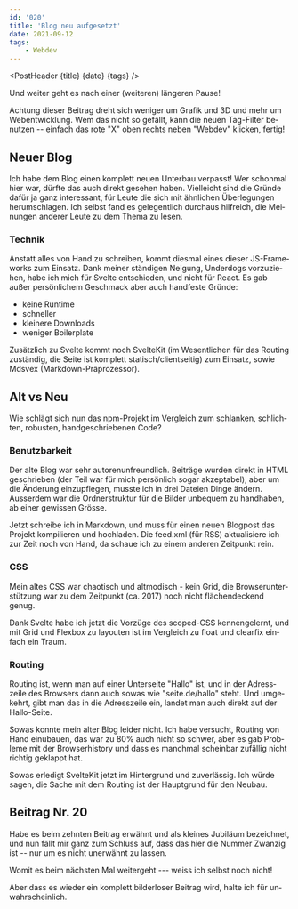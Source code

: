 ```yaml
---
id: '020'
title: 'Blog neu aufgesetzt'
date: 2021-09-12
tags:
    - Webdev
---
```




<script>
    import Link from '$lib/Link.svelte'
	import PostHeader from '$lib/PostHeader.svelte'
</script>



<PostHeader {title} {date} {tags} />

Und weiter geht es nach einer (wei&shy;teren) längeren Pause!

Achtung dieser Beitrag dreht sich weni&shy;ger um Grafik und 3D und mehr um Web&shy;ent&shy;wick&shy;lung. Wem das nicht so gefällt, kann die neuen Tag-Filter be&shy;nut&shy;zen -- einfach das rote "X" oben rechts neben "Webdev" klicken, fertig!

## Neuer Blog

Ich habe dem Blog einen kom&shy;plett neuen Unter&shy;bau ver&shy;passt! Wer schon&shy;mal hier war, dürfte das auch direkt ge&shy;sehen haben. Viel&shy;leicht sind die Grün&shy;de dafür ja ganz in&shy;teres&shy;sant, für Leute die sich mit ähn&shy;lichen Über&shy;legun&shy;gen herum&shy;schla&shy;gen. Ich selbst fand es gele&shy;gent&shy;lich durchaus hilf&shy;reich, die Mei&shy;nungen anderer Leute zu dem Thema zu lesen.

### Technik

Anstatt alles von Hand zu schreiben, kommt dies&shy;mal eines dieser JS-Frame&shy;works zum Ein&shy;satz. Dank meiner stän&shy;digen Nei&shy;gung, Under&shy;dogs vor&shy;zuzie&shy;hen, habe ich mich für <Link href="https://svelte.dev">Svelte</Link> ent&shy;schie&shy;den, und nicht für React. Es gab außer per&shy;sön&shy;lichem Ge&shy;schmack aber auch hand&shy;feste Gründe:

- keine Runtime
- schneller
- kleinere Down&shy;loads
- weniger Boiler&shy;plate

Zusätzlich zu Svelte kommt noch <Link href="https://kit.svelte.dev">Svelte&shy;Kit</Link> (im Wesent&shy;lichen für das Routing zu&shy;stän&shy;dig, die Seite ist kom&shy;plett sta&shy;tisch/client&shy;seitig) zum Ein&shy;satz, sowie <Link href="https://mdsvex.com">Mdsvex</Link> (Mark&shy;down-Prä&shy;prozes&shy;sor).

## Alt vs Neu

Wie schlägt sich nun das npm-Pro&shy;jekt im Ver&shy;gleich zum schlan&shy;ken, schlich&shy;ten, robus&shy;ten, hand&shy;geschrie&shy;benen Code?

### Benutzbarkeit

Der alte Blog war sehr autoren&shy;unfreund&shy;lich. Bei&shy;träge wurden direkt in HTML ge&shy;schrie&shy;ben (der Teil war für mich per&shy;sön&shy;lich sogar ak&shy;zep&shy;tabel), aber um die Än&shy;derung einzu&shy;pflegen, musste ich in drei Dateien Dinge ändern. Ausser&shy;dem war die Ord&shy;ner&shy;struk&shy;tur für die Bilder unbe&shy;quem zu hand&shy;haben, ab einer gewissen Grösse.

Jetzt schreibe ich in Mark&shy;down, und muss für einen neuen Blog&shy;post das Projekt kom&shy;pilieren und hoch&shy;laden. Die feed.xml (für RSS) aktua&shy;lisiere ich zur Zeit noch von Hand, da schaue ich zu einem anderen Zeit&shy;punkt rein.

### CSS

Mein altes CSS war chao&shy;tisch und alt&shy;modisch - kein Grid, die Browser&shy;unter&shy;stüt&shy;zung war zu dem Zeit&shy;punkt (ca. 2017) noch nicht flächen&shy;deckend genug.

Dank Svelte habe ich jetzt die Vor&shy;züge des scoped-CSS kennen&shy;gelernt, und mit Grid und Flex&shy;box zu lay&shy;outen ist im Ver&shy;gleich zu float und clear&shy;fix ein&shy;fach ein Traum.

### Routing

Routing ist, wenn man auf einer Unter&shy;seite "Hallo" ist, und in der Adress&shy;zeile des Browsers dann auch sowas wie "seite.de/hallo" steht. Und umge&shy;kehrt, gibt man das in die Adress&shy;zeile ein, landet man auch direkt auf der Hallo-Seite.

Sowas konnte mein alter Blog leider nicht. Ich habe ver&shy;sucht, Rou&shy;ting von Hand ein&shy;ubauen, das war zu 80% auch nicht so schwer, aber es gab Prob&shy;leme mit der Browser&shy;history und dass es manch&shy;mal schein&shy;bar zufäl&shy;lig nicht richtig ge&shy;klappt hat.

Sowas erledigt Svelte&shy;Kit jetzt im Hin&shy;ter&shy;grund und zu&shy;ver&shy;lässig. Ich würde sagen, die Sache mit dem Rou&shy;ting ist der Haupt&shy;grund für den Neu&shy;bau.

## Beitrag Nr. 20

Habe es beim zehnten Beitrag er&shy;wähnt und als kleines Jubi&shy;läum be&shy;zeich&shy;net, und nun fällt mir ganz zum Schluss auf, dass das hier die Nummer Zwanzig ist -- nur um es nicht uner&shy;wähnt zu lassen.

Womit es beim nächsten Mal weiter&shy;geht --- weiss ich selbst noch nicht!

Aber dass es wieder ein kom&shy;plett bil&shy;der&shy;loser Bei&shy;trag wird, halte ich für un&shy;wahr&shy;schein&shy;lich.

